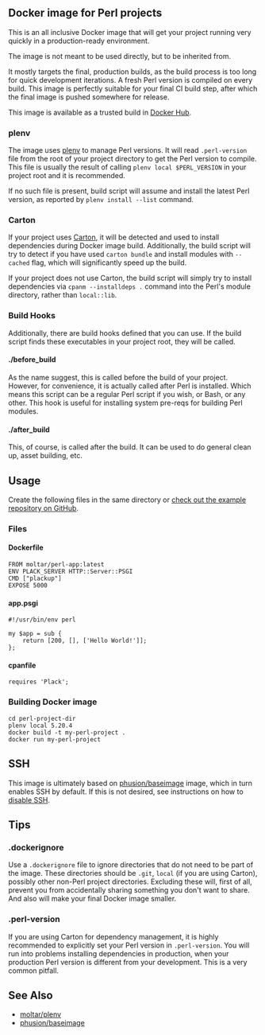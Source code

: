 ## Docker image for Perl projects ##

This is an all inclusive Docker image that will get your project running very quickly in a production-ready environment.

The image is not meant to be used directly, but to be inherited from. 

It mostly targets the final, production builds, as the build process is too long for quick development iterations. A fresh Perl version is compiled on every build. This image is perfectly suitable for your final CI build step, after which the final image is pushed somewhere for release.

This image is available as a trusted build in [Docker Hub](https://registry.hub.docker.com/u/moltar/perl-app/).

### plenv ###

The image uses [plenv](https://github.com/tokuhirom/plenv) to manage Perl versions. It will read `.perl-version` file from the root of your project directory to get the Perl version to compile.  This file is usually the result of calling `plenv local $PERL_VERSION` in your project root and it is recommended.

If no such file is present, build script will assume and install the latest Perl version, as reported by `plenv install --list` command.

### Carton ###

If your project uses [Carton](https://metacpan.org/pod/Carton), it will be detected and used to install dependencies during Docker image build. Additionally, the build script will try to detect if you have used `carton bundle` and install modules with `--cached` flag, which will significantly speed up the build.

If your project does not use Carton, the build script will simply try to install dependencies via `cpanm --installdeps .` command into the Perl's module directory, rather than `local::lib`.

### Build Hooks ###

Additionally, there are build hooks defined that you can use. If the build script finds these executables in your project root, they will be called.

#### ./before_build ####

As the name suggest, this is called before the build of your project. However, for convenience, it is actually called after Perl is installed. Which means this script can be a regular Perl script if you wish, or Bash, or any other. This hook is useful for installing system pre-reqs for building Perl modules.

#### ./after_build ####

This, of course, is called after the build. It can be used to do general clean up, asset building, etc.

## Usage ##

Create the following files in the same directory or [check out the example repository on GitHub](https://github.com/moltar/docker.perl-app.example).

### Files ###

#### Dockerfile ####

```
FROM moltar/perl-app:latest
ENV PLACK_SERVER HTTP::Server::PSGI
CMD ["plackup"]
EXPOSE 5000
```

#### app.psgi ####

```
#!/usr/bin/env perl

my $app = sub {
    return [200, [], ['Hello World!']];
};
```

#### cpanfile ####

```
requires 'Plack';
```

### Building Docker image ###

```
cd perl-project-dir
plenv local 5.20.4
docker build -t my-perl-project .
docker run my-perl-project
```

## SSH ##

This image is ultimately based on [phusion/baseimage](https://github.com/phusion/baseimage-docker) image, which in turn enables SSH by default. If this is not desired, see instructions on how to [disable SSH](https://github.com/phusion/baseimage-docker#disabling-ssh).

## Tips ##

### .dockerignore ###

Use a `.dockerignore` file to ignore directories that do not need to be part of the image. These directories should be `.git`, `local` (if you are using Carton), possibly other non-Perl project directories. Excluding these will, first of all, prevent you from accidentally sharing something you don't want to share. And also will make your final Docker image smaller.

### .perl-version ###

If you are using Carton for dependency management, it is highly recommended to explicitly set your Perl version in `.perl-version`. You will run into problems installing dependencies in production, when your production Perl version is different from your development. This is a very common pitfall.

## See Also ##

* [moltar/plenv](https://registry.hub.docker.com/u/moltar/plenv/)
* [phusion/baseimage](https://github.com/phusion/baseimage-docker)